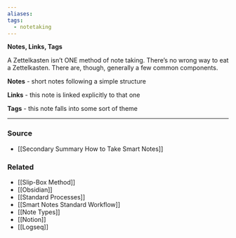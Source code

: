 ```yaml
---
aliases: 
tags:
  - notetaking
---
```

**Notes, Links, Tags**

A Zettelkasten isn’t ONE method of note taking. There’s no wrong way to eat a Zettelkasten. There are, though, generally a few common components.

**Notes** - short notes following a simple structure

**Links** - this note is linked explicitly to that one

**Tags** - this note falls into some sort of theme

---

### Source
- [[Secondary Summary How to Take Smart Notes]]

### Related
- [[Slip-Box Method]] 
- [[Obsidian]] 
- [[Standard Processes]] 
- [[Smart Notes Standard Workflow]] 
- [[Note Types]] 
- [[Notion]] 
- [[Logseq]]